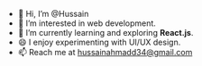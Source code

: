 - 👋 Hi, I’m @Hussain
- 👀 I’m interested in web development.
- 🌱 I’m currently learning and exploring **React.js**.
- 😄 I enjoy experimenting with UI/UX design.
- 📫 Reach me at hussainahmadd34@gmail.com
